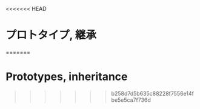 <<<<<<< HEAD
# プロトタイプ, 継承
=======
# Prototypes, inheritance
>>>>>>> b258d7d5b635c88228f7556e14fbe5e5ca7f736d
